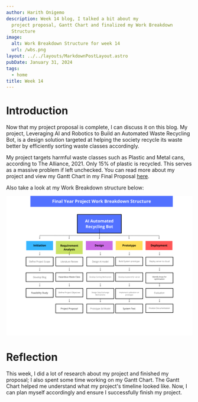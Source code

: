 ```yaml
---
author: Harith Onigemo
description: Week 14 blog, I talked a bit about my
  project proposal, Gantt Chart and finalized my Work Breakdown
  Structure
image:
  alt: Work Breakdown Structure for week 14
  url: /wbs.png
layout: ../../layouts/MarkdownPostLayout.astro
pubDate: January 31, 2024
tags:
  - home
title: Week 14
---
```


# Introduction

Now that my project proposal is complete, I can discuss it on this blog.
My project, Leveraging AI and Robotics to Build an Automated Waste
Recycling Bot, is a design solution targeted at helping the society recycle
its waste better by efficiently sorting waste classes accordingly.

My project targets harmful waste classes such as Plastic and Metal cans,
according to The Alliance, 2021. Only 15% of plastic is recycled. This
serves as a massive problem if left unchecked. You can read more about
my project and view my Gantt Chart in my Final Proposal
[here](https://drive.google.com/file/d/17Fstj6kimHx15u7nbaBTWEMnrUA804FO/view?usp=sharing).

Also take a look at my Work Breakdown structure below:

![Work Breakdown Structure](../../img/wbs.png)

# Reflection

This week, I did a lot of research about my project and finished my
proposal; I also spent some time working on my Gantt Chart. The Gantt
Chart helped me understand what my project's timeline looked like. Now,
I can plan myself accordingly and ensure I successfully finish my
project.
